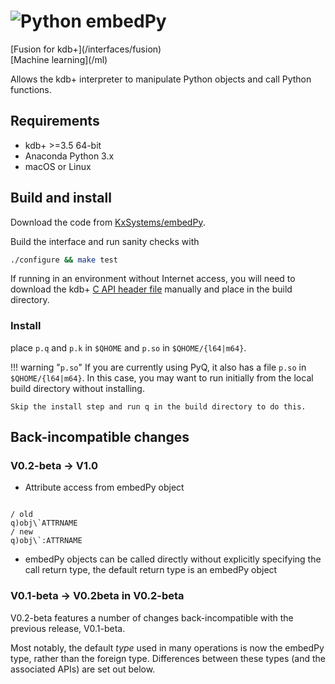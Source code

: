 # ![Python](/interfaces/img/python.png) embedPy


<div class="fusion" markdown="1">
<i class="fa fa-superpowers"></i> [Fusion for kdb+](/interfaces/fusion)
</div>
<div class="fusion" markdown="1">
<i class="fa fa-share-alt"></i> [Machine learning](/ml)
</div>

Allows the kdb+ interpreter to manipulate Python objects and call Python functions.


## Requirements

- kdb+ >=3.5 64-bit
- Anaconda Python 3.x
- macOS or Linux 


## Build and install

<i class="fa fa-download"></i> Download the code from <i class="fa fa-github"></i> [KxSystems/embedPy](https://github.com/kxsystems/embedpy).

Build the interface and run sanity checks with 

```bash
./configure && make test
```
If running in an environment without Internet access, you will need to download the kdb+ [C API header file](https://raw.githubusercontent.com/KxSystems/kdb/master/c/c/k.h) manually and place in the build directory.

### Install

place `p.q` and `p.k` in `$QHOME` and `p.so` in `$QHOME/{l64|m64}`.  

!!! warning "`p.so`"
    If you are currently using PyQ, it also has a file `p.so` in `$QHOME/{l64|m64}`. In this case, you may want to run initially from the local build directory without installing. 

    Skip the install step and run q in the build directory to do this.


## Back-incompatible changes

### V0.2-beta -> V1.0

- Attribute access from embedPy object 
<pre><code class="language-q">
/ old
q)obj\`ATTRNAME
/ new
q)obj\`:ATTRNAME
</code></pre>

- embedPy objects can be called directly without explicitly specifying the call return type, the default return type is an embedPy object

### V0.1-beta -> V0.2beta in V0.2-beta

V0.2-beta features a number of changes back-incompatible with the previous release, V0.1-beta. 

Most notably, the default _type_ used in many operations is now the embedPy type, rather than the foreign type. Differences between these types (and the associated APIs) are set out below. 



